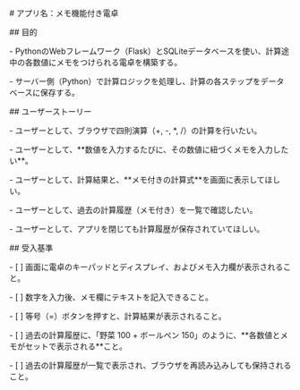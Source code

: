 \# アプリ名：メモ機能付き電卓



\## 目的

\- PythonのWebフレームワーク（Flask）とSQLiteデータベースを使い、計算途中の各数値にメモをつけられる電卓を構築する。

\- サーバー側（Python）で計算ロジックを処理し、計算の各ステップをデータベースに保存する。



\## ユーザーストーリー

\- ユーザーとして、ブラウザで四則演算（+, -, \*, /）の計算を行いたい。

\- ユーザーとして、\*\*数値を入力するたびに、その数値に紐づくメモを入力したい\*\*。

\- ユーザーとして、計算結果と、\*\*メモ付きの計算式\*\*を画面に表示してほしい。

\- ユーザーとして、過去の計算履歴（メモ付き）を一覧で確認したい。

\- ユーザーとして、アプリを閉じても計算履歴が保存されていてほしい。



\## 受入基準

\- \[ ] 画面に電卓のキーパッドとディスプレイ、およびメモ入力欄が表示されること。

\- \[ ] 数字を入力後、メモ欄にテキストを記入できること。

\- \[ ] 等号（=）ボタンを押すと、計算結果が表示されること。

\- \[ ] 過去の計算履歴に、「野菜 100 + ボールペン 150」のように、\*\*各数値とメモがセットで表示される\*\*こと。

\- \[ ] 過去の計算履歴が一覧で表示され、ブラウザを再読み込みしても保持されること。

